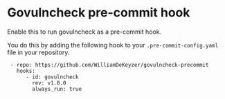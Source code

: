 # Govulncheck pre-commit hook

Enable this to run govulncheck as a pre-commit hook.

You do this by adding the following hook to your `.pre-commit-config.yaml` file in your repository.

```
 - repo: https://github.com/WilliamDeKeyzer/govulncheck-precommit
   hooks:
      - id: govulncheck
        rev: v1.0.0
        always_run: true
```
